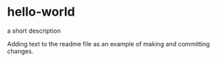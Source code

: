 # hello-world
a short description

Adding text to the readme file as an example of making and committing changes.
